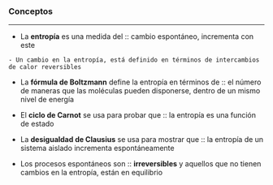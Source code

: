 
### Conceptos
--- 
- La **entropía** es una medida del :: cambio espontáneo, incrementa con este
<!--SR:!2023-04-06,1,230-->
	- Un cambio en la entropía, está definido en términos de intercambios de calor reversibles
- La **fórmula de Boltzmann** define la entropía en términos de :: el número de maneras que las moléculas pueden disponerse, dentro de un mismo nivel de energía
<!--SR:!2023-04-08,3,250-->
- El **ciclo de Carnot** se usa para probar que :: la entropía es una función de estado
<!--SR:!2023-04-06,1,226-->
- La **desigualdad de Clausius** se usa para mostrar que :: la entropía de un sistema aislado incrementa espontáneamente
<!--SR:!2023-04-06,1,230-->
- Los procesos espontáneos son :: **irreversibles** y aquellos que no tienen cambios en la entropía, están en equilibrio
<!--SR:!2023-04-06,1,224-->
